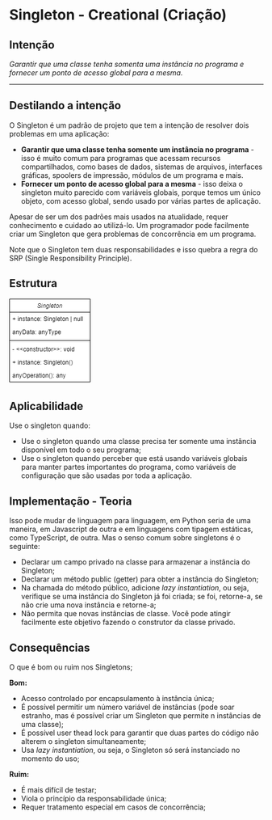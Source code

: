 # Singleton - Creational (Criação)

## Intenção

_Garantir que uma classe tenha somenta uma instância no programa e fornecer um ponto de acesso global para a mesma._

---

## Destilando a intenção

O Singleton é um padrão de projeto que tem a intenção de resolver dois problemas em uma aplicação:

- **Garantir que uma classe tenha somente um instância no programa** - isso é muito comum para programas que acessam recursos compartilhados, como bases de dados, sistemas de arquivos, interfaces gráficas, spoolers de impressão, módulos de um programa e mais.
- **Fornecer um ponto de acesso global para a mesma** - isso deixa o singleton muito parecido com variáveis globais, porque temos um único objeto, com acesso global, sendo usado por várias partes de aplicação.

Apesar de ser um dos padrões mais usados na atualidade, requer conhecimento e cuidado ao utilizá-lo. Um programador pode facilmente criar um Singleton que gera problemas de concorrência em um programa.

Note que o Singleton tem duas responsabilidades e isso quebra a regra do SRP (Single Responsibility Principle).

## Estrutura

![singleton uml](./diagrams/singleton.png)

## Aplicabilidade

Use o singleton quando:

- Use o singleton quando uma classe precisa ter somente uma instância disponível em todo o seu programa;
- Use o singleton quando perceber que está usando variáveis globais para manter partes importantes do programa, como variáveis de configuração que são usadas por toda a aplicação.

## Implementação - Teoria

Isso pode mudar de linguagem para linguagem, em Python seria de uma maneira, em Javascript de outra e em linguagens com tipagem estáticas, como TypeScript, de outra. Mas o senso comum sobre singletons é o seguinte:

- Declarar um campo privado na classe para armazenar a instância do Singleton;
- Declarar um método public (getter) para obter a instância do Singleton;
- Na chamada do método público, adicione _lazy instantiation_, ou seja, verifique se uma instância do Singleton já foi criada; se foi, retorne-a, se não crie uma nova instância e retorne-a;
- Não permita que novas instâncias de classe. Você pode atingir facilmente este objetivo fazendo o construtor da classe privado.

## Consequências

O que é bom ou ruim nos Singletons;

**Bom:**

- Acesso controlado por encapsulamento à instância única;
- É possível permitir um número variável de instâncias (pode soar estranho, mas é possível criar um Singleton que permite n instâncias de uma classe);
- É possível user thead lock para garantir que duas partes do código não alterem o singleton simultaneamente;
- Usa _lazy instantiation_, ou seja, o Singleton só será instanciado no momento do uso;

**Ruim:**

- É mais difícil de testar;
- Viola o princípio da responsabilidade única;
- Requer tratamento especial em casos de concorrência;
